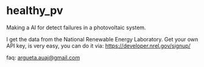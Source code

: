 # healthy_pv
Making a AI for detect failures in a photovoltaic system. 

I get the data from the National Renewable Energy Laboratory. Get your own API key, is very easy, you can do it
via: https://developer.nrel.gov/signup/

faq: argueta.auaj@gmail.com
